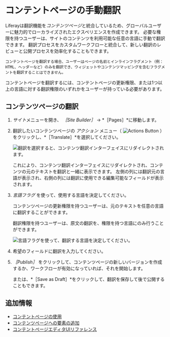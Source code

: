 # コンテントページの手動翻訳

Liferayは翻訳機能を*コンテンツページ*と統合しているため、グローバルユーザーに魅力的でローカライズされたエクスペリエンスを作成できます。 必要な権限を持つユーザーは、サイトのコンテンツを利用可能な任意の言語に手動で翻訳できます。 翻訳プロセスをカスタムワークフローと統合して、新しい翻訳のレビューと公開プロセスを効率化することもできます。

```{important}
コンテントページを翻訳する場合、ユーザーはページの名前とインラインフラグメント（例：HTML、ヘッダーなど）のみを翻訳でき、ウィジェットやコンテンツマッピングを含むフラグメントを翻訳することはできません。
```

コンテントページを翻訳するには、コンテントページの更新権限、または1つ以上の言語に対する翻訳権限のいずれかをユーザーが持っている必要があります。

## コンテンツページの翻訳

1. *サイト*メニューを開き、 *［Site Builder］* &rarr; *［Pages］*に移動します。

1. 翻訳したいコンテンツページの *アクション* メニュー（ ![Actions Button ](../../../images/icon-actions.png) ）をクリックし、*［Translate］*を選択してください。

   ![翻訳を選択すると、コンテンツ翻訳インターフェイスにリダイレクトされます。](./manually-translating-content-pages/images/01.png)

   これにより、コンテンツ翻訳インターフェイスにリダイレクトされ、コンテンツの元のテキストを翻訳と一緒に表示できます。 左側の列には翻訳元の言語が表示され、右側の列には翻訳に使用できる編集可能なフィールドが表示されます。

1. *言語フラグ* を使って、使用する言語を決定してください。

   コンテンツページの更新権限を持つユーザーは、元のテキストを任意の言語に翻訳することができます。

   翻訳権限を持つユーザーは、原文の翻訳を、権限を持つ言語にのみ行うことができます。

   ![言語フラグを使って、翻訳する言語を決定してください。](./manually-translating-content-pages/images/02.png)

1. 希望のフィールドに翻訳を入力してください。

1. *［Publish］* をクリックして、コンテンツページの新しいバージョンを作成するか、ワークフローが有効になっていれば、それを開始します。

   または、*［Save as Draft］*をクリックして、翻訳を保存して後で公開することもできます。

## 追加情報

- [コンテントページの使用](../using-content-pages.md)
- [コンテンツページへの要素の追加](./adding-elements-to-content-pages.md)
- [コンテントページエディタUIリファレンス](./content-page-editor-ui-reference.md)
